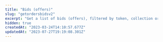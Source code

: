 ```yaml
---
title: "Bids (offers)"
slug: "getordersbidsv2"
excerpt: "Get a list of bids (offers), filtered by token, collection or maker. This API is designed for efficiently ingesting large volumes of orders, for external processing"
hidden: true
createdAt: "2023-03-24T14:10:57.677Z"
updatedAt: "2023-07-27T19:19:08.301Z"
---
```

